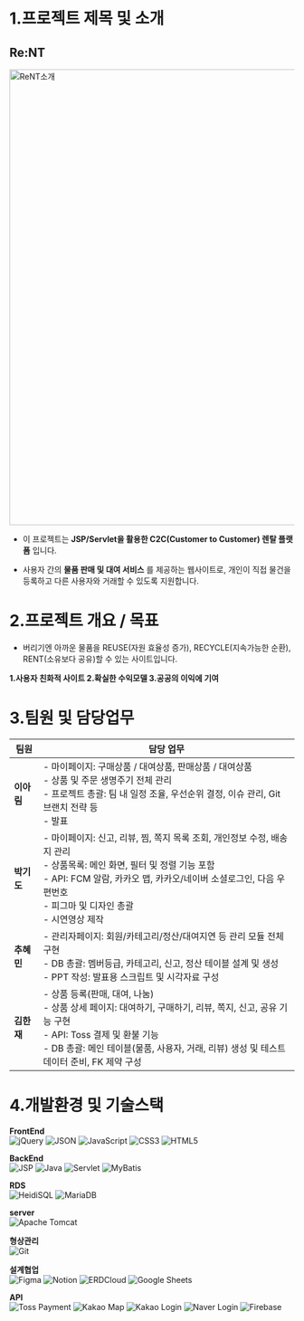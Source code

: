 # 1.프로젝트 제목 및 소개
## Re:NT
<img width="806" alt="ReNT소개" src="https://github.com/user-attachments/assets/f7194e4f-59ec-49ae-8212-b80d21537ec8" />
<br>

- 이 프로젝트는 **JSP/Servlet을 활용한 C2C(Customer to Customer) 렌탈 플랫폼** 입니다.

- 사용자 간의 **물품 판매 및 대여 서비스** 를 제공하는 웹사이트로, 개인이 직접 물건을 등록하고 다른 사용자와 거래할 수 있도록 지원합니다.

# 2.프로젝트 개요 / 목표

- 버리기엔 아까운 물품을 REUSE(자원 효율성 증가), RECYCLE(지속가능한 순환), RENT(소유보다 공유)할 수 있는 사이트입니다.

**1.사용자 친화적 사이트
2.확실한 수익모델
3.공공의 이익에 기여**

# 3.팀원 및 담당업무

| 팀원 | 담당 업무 |
|------|-----------|
| **이아림** | - 마이페이지: 구매상품 / 대여상품, 판매상품 / 대여상품<br>- 상품 및 주문 생명주기 전체 관리<br>- 프로젝트 총괄: 팀 내 일정 조율, 우선순위 결정, 이슈 관리, Git 브랜치 전략 등<br>- 발표 |
| **박기도** | - 마이페이지: 신고, 리뷰, 찜, 쪽지 목록 조회, 개인정보 수정, 배송지 관리<br>- 상품목록: 메인 화면, 필터 및 정렬 기능 포함<br>- API: FCM 알람, 카카오 맵, 카카오/네이버 소셜로그인, 다음 우편번호<br>- 피그마 및 디자인 총괄<br>- 시연영상 제작 |
| **추혜민** | - 관리자페이지: 회원/카테고리/정산/대여지연 등 관리 모듈 전체 구현<br>- DB 총괄: 멤버등급, 카테고리, 신고, 정산 테이블 설계 및 생성<br>- PPT 작성: 발표용 스크립트 및 시각자료 구성 |
| **김한재** | - 상품 등록(판매, 대여, 나눔)<br>- 상품 상세 페이지: 대여하기, 구매하기, 리뷰, 쪽지, 신고, 공유 기능 구현<br>- API: Toss 결제 및 환불 기능<br>- DB 총괄: 메인 테이블(물품, 사용자, 거래, 리뷰) 생성 및 테스트 데이터 준비, FK 제약 구성 |

# 4.개발환경 및 기술스택
**FrontEnd**  
![jQuery](https://img.shields.io/badge/jQuery-0769AD?style=for-the-badge&logo=jquery&logoColor=white)
![JSON](https://img.shields.io/badge/JSON-000000?style=for-the-badge&logo=json&logoColor=white)
![JavaScript](https://img.shields.io/badge/JavaScript-F7DF1E?style=for-the-badge&logo=javascript&logoColor=black)
![CSS3](https://img.shields.io/badge/CSS3-1572B6?style=for-the-badge&logo=css3&logoColor=white)
![HTML5](https://img.shields.io/badge/HTML5-E34F26?style=for-the-badge&logo=html5&logoColor=white)  

**BackEnd**  
![JSP](https://img.shields.io/badge/JSP-007396?style=for-the-badge&logo=java&logoColor=white)
![Java](https://img.shields.io/badge/Java-ED8B00?style=for-the-badge&logo=java&logoColor=white)
![Servlet](https://img.shields.io/badge/Servlet-6DB33F?style=for-the-badge&logo=java&logoColor=white)
![MyBatis](https://img.shields.io/badge/MyBatis-000000?style=for-the-badge&logo=mybatis&logoColor=white)

**RDS**  
![HeidiSQL](https://img.shields.io/badge/HeidiSQL-4479A1?style=for-the-badge&logo=heidisql&logoColor=white)
![MariaDB](https://img.shields.io/badge/MariaDB-003545?style=for-the-badge&logo=mariadb&logoColor=white)  

**server**  
![Apache Tomcat](https://img.shields.io/badge/Apache_Tomcat-F8DC75?style=for-the-badge&logo=apachetomcat&logoColor=black)  

**형상관리**  
![Git](https://img.shields.io/badge/Git-F05032?style=for-the-badge&logo=git&logoColor=white)

**설계협업**  
![Figma](https://img.shields.io/badge/Figma-FF7262?style=for-the-badge&logo=figma&logoColor=white)
![Notion](https://img.shields.io/badge/Notion-000000?style=for-the-badge&logo=notion&logoColor=white)
![ERDCloud](https://img.shields.io/badge/ERDCloud-00B9F1?style=for-the-badge&logo=erdcloud&logoColor=white)
![Google Sheets](https://img.shields.io/badge/Google_Sheets-34A853?style=for-the-badge&logo=google-sheets&logoColor=white)

**API**  
![Toss Payment](https://img.shields.io/badge/Toss_Payment-1E66B5?style=for-the-badge&logo=toss&logoColor=white)
![Kakao Map](https://img.shields.io/badge/Kakao_Map-F7E600?style=for-the-badge&logo=kakao&logoColor=black)
![Kakao Login](https://img.shields.io/badge/Kakao_Login-F7E600?style=for-the-badge&logo=kakao&logoColor=black)
![Naver Login](https://img.shields.io/badge/Naver_Login-03C75A?style=for-the-badge&logo=naver&logoColor=white)
![Firebase](https://img.shields.io/badge/Firebase-FFCA28?style=for-the-badge&logo=firebase&logoColor=black)


